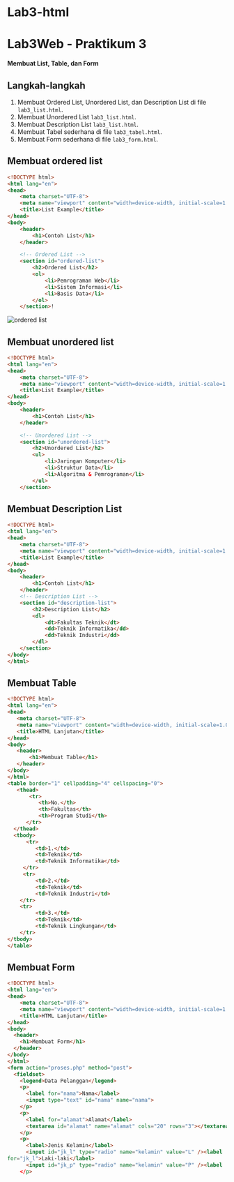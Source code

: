 # Lab3-html
# Lab3Web - Praktikum 3
**Membuat List, Table, dan Form**

## Langkah-langkah
1. Membuat Ordered List, Unordered List, dan Description List di file  `lab3_list.html`.
2. Membuat Unordered List  `lab3_list.html`.
3. Membuat Description List `lab3_list.html`.
4. Membuat Tabel sederhana di file `lab3_tabel.html`.
5. Membuat Form sederhana di file `lab3_form.html`.

## Membuat ordered list
  
```html
<!DOCTYPE html>
<html lang="en">
<head>
    <meta charset="UTF-8">
    <meta name="viewport" content="width=device-width, initial-scale=1.0">
    <title>List Example</title>
</head>
<body>
    <header>
        <h1>Contoh List</h1>
    </header>

    <!-- Ordered List -->
    <section id="ordered-list">
        <h2>Ordered List</h2>
        <ol>
            <li>Pemrograman Web</li>
            <li>Sistem Informasi</li>
            <li>Basis Data</li>
        </ol>
    </section>!

```
![ordered list](https://github.com/user-attachments/assets/0d08dd42-e681-4b50-a3e5-a100203a5876)

## Membuat unordered list
```html
<!DOCTYPE html>
<html lang="en">
<head>
    <meta charset="UTF-8">
    <meta name="viewport" content="width=device-width, initial-scale=1.0">
    <title>List Example</title>
</head>
<body>
    <header>
        <h1>Contoh List</h1>
    </header>

    <!-- Unordered List -->
    <section id="unordered-list">
        <h2>Unordered List</h2>
        <ul>
            <li>Jaringan Komputer</li>
            <li>Struktur Data</li>
            <li>Algoritma & Pemrograman</li>
        </ul>
    </section>
```
## Membuat Description List

```html
<!DOCTYPE html>
<html lang="en">
<head>
    <meta charset="UTF-8">
    <meta name="viewport" content="width=device-width, initial-scale=1.0">
    <title>List Example</title>
</head>
<body>
    <header>
        <h1>Contoh List</h1>
    </header>
    <!-- Description List -->
    <section id="description-list">
        <h2>Description List</h2>
        <dl>
            <dt>Fakultas Teknik</dt>
            <dd>Teknik Informatika</dd>
            <dd>Teknik Industri</dd>
        </dl>
    </section>
</body>
</html>
```
## Membuat Table
```html
<!DOCTYPE html>
<html lang="en">
<head>
   <meta charset="UTF-8">
   <meta name="viewport" content="width=device-width, initial-scale=1.0">
   <title>HTML Lanjutan</title>
</head>
<body>
   <header>
       <h1>Membuat Table</h1>
   </header>
</body>
</html>
<table border="1" cellpadding="4" cellspacing="0">
   <thead>
       <tr>
          <th>No.</th>
          <th>Fakultas</th>
          <th>Program Studi</th>
      </tr>
  </thead>
  <tbody>
      <tr>
         <td>1.</td>
         <td>Teknik</td>
         <td>Teknik Informatika</td>
     </tr>
     <tr>
         <td>2.</td>
         <td>Teknik</td>
         <td>Teknik Industri</td>
    </tr>
    <tr>
         <td>3.</td>
         <td>Teknik</td>
         <td>Teknik Lingkungan</td>
    </tr>
</tbody>
</table>
```

## Membuat Form
```html
<!DOCTYPE html>
<html lang="en">
<head>
    <meta charset="UTF-8">
    <meta name="viewport" content="width=device-width, initial-scale=1.0">
    <title>HTML Lanjutan</title>
</head>
<body>
  <header>
    <h1>Membuat Form</h1>
  </header>
</body>
</html>
<form action="proses.php" method="post">
  <fieldset>
    <legend>Data Pelanggan</legend>
    <p>
      <label for="nama">Nama</label>
      <input type="text" id="nama" name="nama">
    </p>
    <p>
      <label for="alamat">Alamat</label>
      <textarea id="alamat" name="alamat" cols="20" rows="3"></textarea>
    </p>
    <p>
      <label>Jenis Kelamin</label>
      <input id="jk_l" type="radio" name="kelamin" value="L" /><label
for="jk_l">Laki-laki</label>
      <input id="jk_p" type="radio" name="kelamin" value="P" /><label
    </p>
```
